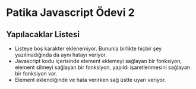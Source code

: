 # Patika Javascript Ödevi 2
## Yapılacaklar Listesi
- Listeye boş karakter eklenemiyor. Bununla birlikte hiçbir şey yazılmadığında da aynı hatayı veriyor.
- Javascript kodu içerisinde element eklemeyi sağlayan bir fonksiyon, element silmeyi sağlayan bir fonksiyon, yapıldı işaretlenmesini sağlayan bir fonksiyon var.
- Element eklendiğinde ve hata verirken sağ üstte uyarı veriyor.
